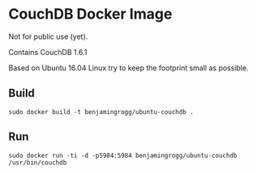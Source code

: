 CouchDB Docker Image
====================

Not for public use (yet).

Contains CouchDB 1.6.1

Based on Ubuntu 16.04 Linux try to keep the footprint small as possible.


Build
-----

`sudo docker build -t benjamingrogg/ubuntu-couchdb .`

Run
---

`sudo docker run -ti -d -p5984:5984 benjamingrogg/ubuntu-couchdb /usr/bin/couchdb`

